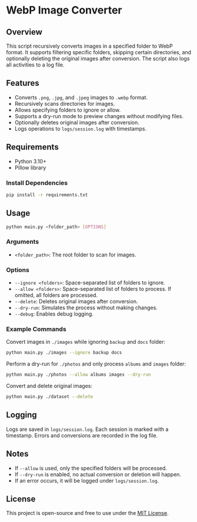 # WebP Image Converter

## Overview
This script recursively converts images in a specified folder to WebP format. It supports filtering specific folders, skipping certain directories, and optionally deleting the original images after conversion. The script also logs all activities to a log file.

## Features
- Converts `.png`, `.jpg`, and `.jpeg` images to `.webp` format.
- Recursively scans directories for images.
- Allows specifying folders to ignore or allow.
- Supports a dry-run mode to preview changes without modifying files.
- Optionally deletes original images after conversion.
- Logs operations to `logs/session.log` with timestamps.

## Requirements
- Python 3.10+
- Pillow library

### Install Dependencies
```bash
pip install -r requirements.txt
```

## Usage
```bash
python main.py <folder_path> [OPTIONS]
```

### Arguments
- `<folder_path>`: The root folder to scan for images.

### Options
- `--ignore <folders>`: Space-separated list of folders to ignore.
- `--allow <folders>`: Space-separated list of folders to process. If omitted, all folders are processed.
- `--delete`: Deletes original images after conversion.
- `--dry-run`: Simulates the process without making changes.
- `--debug`: Enables debug logging.

### Example Commands
Convert images in `./images` while ignoring `backup` and `docs` folder:
```bash
python main.py ./images --ignore backup docs
```

Perform a dry-run for `./photos` and only process `albums` and `images` folder:
```bash
python main.py ./photos --allow albums images --dry-run
```

Convert and delete original images:
```bash
python main.py ./dataset --delete
```

## Logging
Logs are saved in `logs/session.log`. Each session is marked with a timestamp. Errors and conversions are recorded in the log file.

## Notes
- If `--allow` is used, only the specified folders will be processed.
- If `--dry-run` is enabled, no actual conversion or deletion will happen.
- If an error occurs, it will be logged under `logs/session.log`.

## License
This project is open-source and free to use under the [MIT License](LICENSE.md).
